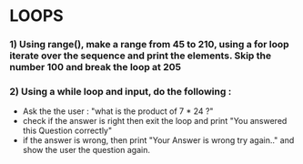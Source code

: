 # LOOPS

### 1) Using range(),  make a range from 45 to 210, using a for loop iterate over the sequence and print the elements. Skip the number 100 and break the loop at 205

### 2) Using a while loop and input, do the following :
- Ask the the user : "what is the product of 7 * 24 ?"
- check if the answer is right then exit the loop and print "You answered this Question correctly"
- if the answer is wrong, then print "Your Answer is wrong try again.." and show the user the question again.
